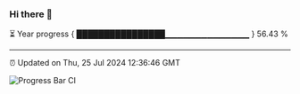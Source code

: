 ### Hi there 👋

⏳ Year progress { ████████████████▁▁▁▁▁▁▁▁▁▁▁▁▁▁ } 56.43 %

---

⏰ Updated on Thu, 25 Jul 2024 12:36:46 GMT

![Progress Bar CI](https://github.com/ZhaoGui/ZhaoGui/workflows/Progress%20Bar%20CI/badge.svg)
